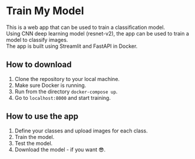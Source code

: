 # Train My Model

This is a web app that can be used to train a classification model.  
Using CNN deep learning model (resnet-v2), the app can be used to train a model to classify images.  
The app is built using Streamlit and FastAPI in Docker.  

## How to download
1. Clone the repository to your local machine.
2. Make sure Docker is running.
3. Run from the directory ```docker-compose up```.
4. Go to ```localhost:8000``` and start training.

## How to use the app
1. Define your classes and upload images for each class.
2. Train the model.
3. Test the model.
4. Download the model - if you want 😎.
